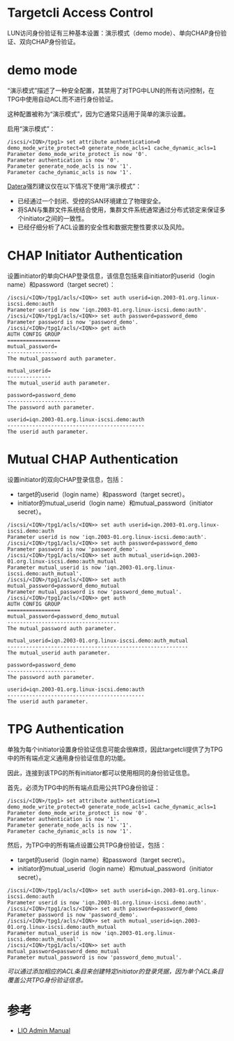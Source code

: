 Targetcli Access Control
========================
LUN访问身份验证有三种基本设置：演示模式（demo mode）、单向CHAP身份验证、双向CHAP身份验证。

# demo mode
“演示模式”描述了一种安全配置，其禁用了对TPG中LUN的所有访问控制，在TPG中使用自动ACL而不进行身份验证。

这种配置被称为“演示模式”，因为它通常只适用于简单的演示设置。

启用“演示模式”：
```shell
/iscsi/<IQN>/tpg1> set attribute authentication=0 demo_mode_write_protect=0 generate_node_acls=1 cache_dynamic_acls=1
Parameter demo_mode_write_protect is now '0'.
Parameter authentication is now '0'.
Parameter generate_node_acls is now '1'.
Parameter cache_dynamic_acls is now '1'.
```

[Datera](https://datera.io/)强烈建议仅在以下情况下使用“演示模式”：
 - 已经通过一个封闭、受控的SAN环境建立了物理安全。
 - 将SAN与集群文件系统结合使用，集群文件系统通常通过分布式锁定来保证多个initiator之间的一致性。
 - 已经仔细分析了ACL设置的安全性和数据完整性要求以及风险。

# CHAP Initiator Authentication
设置initiator的单向CHAP登录信息，该信息包括来自initiator的userid（login name）和password（target secret）：

```shell
/iscsi/<IQN>/tpg1/acls/<IQN>> set auth userid=iqn.2003-01.org.linux-iscsi.demo:auth
Parameter userid is now 'iqn.2003-01.org.linux-iscsi.demo:auth'.
/iscsi/<IQN>/tpg1/acls/<IQN>> set auth password=password_demo
Parameter password is now 'password_demo'.
/iscsi/<IQN>/tpg1/acls/<IQN>> get auth
AUTH CONFIG GROUP
=================
mutual_password=
----------------
The mutual_password auth parameter.

mutual_userid=
--------------
The mutual_userid auth parameter.

password=password_demo
----------------------
The password auth parameter.

userid=iqn.2003-01.org.linux-iscsi.demo:auth
--------------------------------------------
The userid auth parameter.
```

# Mutual CHAP Authentication
设置initiator的双向CHAP登录信息，包括：
 - target的userid（login name）和password（target secret）。
 - initiator的mutual_userid（login name）和mutual_password（initiator secret）。

```shell
/iscsi/<IQN>/tpg1/acls/<IQN>> set auth userid=iqn.2003-01.org.linux-iscsi.demo:auth
Parameter userid is now 'iqn.2003-01.org.linux-iscsi.demo:auth'.
/iscsi/<IQN>/tpg1/acls/<IQN>> set auth password=password_demo
Parameter password is now 'password_demo'.
/iscsi/<IQN>/tpg1/acls/<IQN>> set auth mutual_userid=iqn.2003-01.org.linux-iscsi.demo:auth_mutual
Parameter mutual_userid is now 'iqn.2003-01.org.linux-iscsi.demo:auth_mutual'.
/iscsi/<IQN>/tpg1/acls/<IQN>> set auth mutual_password=password_demo_mutual
Parameter mutual_password is now 'password_demo_mutual'.
/iscsi/<IQN>/tpg1/acls/<IQN>> get auth
AUTH CONFIG GROUP
=================
mutual_password=password_demo_mutual
------------------------------------
The mutual_password auth parameter.

mutual_userid=iqn.2003-01.org.linux-iscsi.demo:auth_mutual
----------------------------------------------------------
The mutual_userid auth parameter.

password=password_demo
----------------------
The password auth parameter.

userid=iqn.2003-01.org.linux-iscsi.demo:auth
--------------------------------------------
The userid auth parameter.
```

# TPG Authentication
单独为每个initiator设置身份验证信息可能会很麻烦，因此targetcli提供了为TPG中的所有端点定义通用身份验证信息的功能。

因此，连接到该TPG的所有initiator都可以使用相同的身份验证信息。

首先，必须为TPG中的所有端点启用公共TPG身份验证：

```shell
/iscsi/<IQN>/tpg1> set attribute authentication=1 demo_mode_write_protect=0 generate_node_acls=1 cache_dynamic_acls=1
Parameter demo_mode_write_protect is now '0'.
Parameter authentication is now '1'.
Parameter generate_node_acls is now '1'.
Parameter cache_dynamic_acls is now '1'.
```

然后，为TPG中的所有端点设置公共TPG身份验证，包括：
 - target的userid（login name）和password（target secret）。
 - initiator的mutual_userid（login name）和mutual_password（initiator secret）。

```shell
/iscsi/<IQN>/tpg1/acls/<IQN>> set auth userid=iqn.2003-01.org.linux-iscsi.demo:auth
Parameter userid is now 'iqn.2003-01.org.linux-iscsi.demo:auth'.
/iscsi/<IQN>/tpg1/acls/<IQN>> set auth password=password_demo
Parameter password is now 'password_demo'.
/iscsi/<IQN>/tpg1/acls/<IQN>> set auth mutual_userid=iqn.2003-01.org.linux-iscsi.demo:auth_mutual
Parameter mutual_userid is now 'iqn.2003-01.org.linux-iscsi.demo:auth_mutual'.
/iscsi/<IQN>/tpg1/acls/<IQN>> set auth mutual_password=password_demo_mutual
Parameter mutual_password is now 'password_demo_mutual'.
```

*可以通过添加相应的ACL条目来创建特定initiator的登录凭据，因为单个ACL条目覆盖公共TPG身份验证信息。*

# 参考
 * [LIO Admin Manual](http://www.linux-iscsi.org/Doc/LIO%20Admin%20Manual.pdf)
